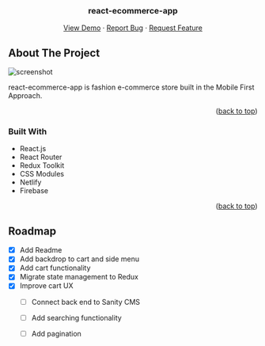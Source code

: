 <div id="top"></div>
<!--
*** Thanks for checking out the Best-README-Template. If you have a suggestion
*** that would make this better, please fork the repo and create a pull request
*** or simply open an issue with the tag "enhancement".
*** Don't forget to give the project a star!
*** Thanks again! Now go create something AMAZING! :D
-->



<!-- PROJECT SHIELDS -->
<!--
*** I'm using markdown "reference style" links for readability.
*** Reference links are enclosed in brackets [ ] instead of parentheses ( ).
*** See the bottom of this document for the declaration of the reference variables
*** for contributors-url, forks-url, etc. This is an optional, concise syntax you may use.
*** https://www.markdownguide.org/basic-syntax/#reference-style-links
-->
<!-- PROJECT LOGO -->
<br />
<div align="center">

  <h3 align="center">react-ecommerce-app</h3>

  <p align="center">
   <a href="https://toocozzy-fashion.netlify.app/">View Demo</a>
    ·
    <a href="https://github.com/toocozzy/react-ecommerce-app/issues">Report Bug</a>
    ·
    <a href="https://github.com/toocozzy/react-ecommerce-app/issues">Request Feature</a>
  </p>
</div>

<!-- ABOUT THE PROJECT -->
## About The Project
![screenshot](https://user-images.githubusercontent.com/84155678/141311007-01b62c86-02c8-4207-acac-69017149d471.png)


react-ecommerce-app is fashion e-commerce store built in the Mobile First Approach.

<p align="right">(<a href="#top">back to top</a>)</p>



### Built With

* React.js
* React Router
* Redux Toolkit
* CSS Modules
* Netlify 
* Firebase

<p align="right">(<a href="#top">back to top</a>)</p>


<!-- ROADMAP -->
## Roadmap

- [x] Add Readme
- [x] Add backdrop to cart and side menu
- [x] Add cart functionality
- [x] Migrate state management to Redux
- [x] Improve cart UX
  - [ ] Connect back end to Sanity CMS
  - [ ] Add searching functionality 
  - [ ] Add pagination
 


<!-- MARKDOWN LINKS & IMAGES -->
<!-- https://www.markdownguide.org/basic-syntax/#reference-style-links -->
[contributors-shield]: https://img.shields.io/github/contributors/othneildrew/Best-README-Template.svg?style=for-the-badge
[contributors-url]: https://github.com/othneildrew/Best-README-Template/graphs/contributors
[forks-shield]: https://img.shields.io/github/forks/othneildrew/Best-README-Template.svg?style=for-the-badge
[forks-url]: https://github.com/othneildrew/Best-README-Template/network/members
[stars-shield]: https://img.shields.io/github/stars/othneildrew/Best-README-Template.svg?style=for-the-badge
[stars-url]: https://github.com/othneildrew/Best-README-Template/stargazers
[issues-shield]: https://img.shields.io/github/issues/othneildrew/Best-README-Template.svg?style=for-the-badge
[issues-url]: https://github.com/othneildrew/Best-README-Template/issues
[license-shield]: https://img.shields.io/github/license/othneildrew/Best-README-Template.svg?style=for-the-badge
[license-url]: https://github.com/othneildrew/Best-README-Template/blob/master/LICENSE.txt
[linkedin-shield]: https://img.shields.io/badge/-LinkedIn-black.svg?style=for-the-badge&logo=linkedin&colorB=555
[linkedin-url]: https://linkedin.com/in/othneildrew
[product-screenshot]: images/screenshot.png
